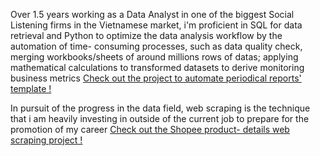 Over 1.5 years working as a Data Analyst in one of the biggest Social Listening firms in the Vietnamese market, i'm proficient in SQL for data retrieval and Python to optimize the data analysis workflow by the automation of time- consuming processes, such as data quality check, merging workbooks/sheets of around millions rows of datas; applying mathematical calculations to transformed datasets to derive monitoring business metrics
[Check out the project to automate periodical reports' template !](https://github.com/QuanNguyen712/Automate-PivotTable)

In pursuit of the progress in the data field, web scraping is the technique that i am heavily investing in outside of the current job to prepare for the promotion of my career
[Check out the Shopee product- details web scraping project !](https://github.com/QuanNguyen712/Shopee-Data-Scraper-Python-Selenium.git)
